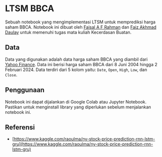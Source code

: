 # LTSM BBCA

Sebuah notebook yang mengimplementasi LTSM untuk memprediksi harga saham BBCA. Notebook ini dibuat oleh [Faisal A F Rahman](https://github.com/khw15) dan [Faiz Akhmad Daulay](https://github.com/fzkmdly) untuk memenuhi tugas mata kuliah Kecerdasan Buatan.

## Data
Data yang digunakan adalah data harga saham BBCA yang diambil dari [Yahoo Finance](https://finance.yahoo.com/quote/BBCA.JK/history?p=BBCA.JK). Data ini berisi harga saham BBCA dari 8 Juni 2004 hingga 2 Februari 2024. Data terdiri dari 5 kolom yaitu: `Date`, `Open`, `High`, `Low`, dan `Close`.

## Penggunaan
Notebook ini dapat dijalankan di Google Colab atau Jupyter Notebook. Pastikan untuk menginstall library yang diperlukan sebelum menjalankan notebook ini.

## Referensi
- [https://www.kaggle.com/raoulma/ny-stock-price-prediction-rnn-lstm-gru](https://www.kaggle.com/raoulma/ny-stock-price-prediction-rnn-lstm-gru)
